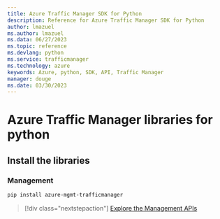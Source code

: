 ```yaml
---
title: Azure Traffic Manager SDK for Python
description: Reference for Azure Traffic Manager SDK for Python
author: lmazuel
ms.author: lmazuel
ms.data: 06/27/2023
ms.topic: reference
ms.devlang: python
ms.service: trafficmanager
ms.technology: azure
keywords: Azure, python, SDK, API, Traffic Manager
manager: douge
ms.date: 03/30/2023
---
```

# Azure Traffic Manager libraries for python

## Install the libraries

### Management

```bash
pip install azure-mgmt-trafficmanager
```

> [!div class="nextstepaction"]
> [Explore the Management APIs](/python/api/overview/azure/trafficmanager/management)
